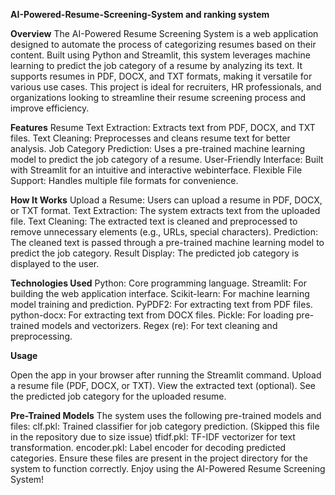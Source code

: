 **AI-Powered-Resume-Screening-System and ranking system**

**Overview**
The AI-Powered Resume Screening System is a web application designed to automate the process of categorizing resumes based on their content. Built using Python and Streamlit, this system leverages machine learning to predict the job category of a resume by analyzing its text. It supports resumes in PDF, DOCX, and TXT formats, making it versatile for various use cases.
This project is ideal for recruiters, HR professionals, and organizations looking to streamline their resume screening process and improve efficiency.

**Features**
Resume Text Extraction: Extracts text from PDF, DOCX, and TXT files.
Text Cleaning: Preprocesses and cleans resume text for better analysis.
Job Category Prediction: Uses a pre-trained machine learning model to predict the job category of a resume.
User-Friendly Interface: Built with Streamlit for an intuitive and interactive webinterface.
Flexible File Support: Handles multiple file formats for convenience.

**How It Works**
Upload a Resume: Users can upload a resume in PDF, DOCX, or TXT format.
Text Extraction: The system extracts text from the uploaded file.
Text Cleaning: The extracted text is cleaned and preprocessed to remove unnecessary elements (e.g., URLs, special characters).
Prediction: The cleaned text is passed through a pre-trained machine learning model to predict the job category.
Result Display: The predicted job category is displayed to the user.

**Technologies Used**
Python: Core programming language.
Streamlit: For building the web application interface.
Scikit-learn: For machine learning model training and prediction.
PyPDF2: For extracting text from PDF files.
python-docx: For extracting text from DOCX files.
Pickle: For loading pre-trained models and vectorizers.
Regex (re): For text cleaning and preprocessing.


**Usage**

Open the app in your browser after running the Streamlit command.
Upload a resume file (PDF, DOCX, or TXT).
View the extracted text (optional).
See the predicted job category for the uploaded resume.


**Pre-Trained Models**
The system uses the following pre-trained models and files:
clf.pkl: Trained classifier for job category prediction. (Skipped this file in the repository due to size issue)
tfidf.pkl: TF-IDF vectorizer for text transformation.
encoder.pkl: Label encoder for decoding predicted categories.
Ensure these files are present in the project directory for the system to function correctly.
Enjoy using the AI-Powered Resume Screening System!
